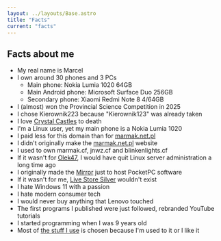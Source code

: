 ```yaml
---
layout: ../layouts/Base.astro
title: "Facts"
current: "facts"
---
```


## Facts about me

- My real name is Marcel
- I own around 30 phones and 3 PCs
	- Main phone: Nokia Lumia 1020 64GB
	- Main Android phone: Microsoft Surface Duo 256GB
	- Secondary phone: Xiaomi Redmi Note 8 4/64GB
- I (almost) won the Provincial Science Competition in 2025
- I chose Kierownik223 because "Kierownik123" was already taken
- I love [Crystal Castles](https://dl.marmak.net.pl/music/Crystal%20Castles/) to death
- I'm a Linux user, yet my main phone is a Nokia Lumia 1020
- I paid less for this domain than for [marmak.net.pl](https://marmak.net.pl)
- I didn't originally make the [marmak.net.pl](https://marmak.net.pl) website
- I used to own marmak.cf, jnwz.cf and blinkenlights.cf
- If it wasn't for [Olek47](https://github.com/Olek47), I would have quit Linux server administration a long time ago
- I originally made the [Mirror](https://dl.marmak.net.pl) just to host PocketPC software
- If it wasn't for me, [Live Store Silver](https://store.live.net.co) wouldn't exist
- I hate Windows 11 with a passion
- I hate modern consumer tech
- I would never buy anything that Lenovo touched
- The first programs I published were just followed, rebranded YouTube tutorials
- I started programming when I was 9 years old
- Most of [the stuff I use](equipment) is chosen because I'm used to it or I like it